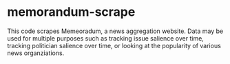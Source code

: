 # memorandum-scrape
This code scrapes Memeoradum, a news aggregation website.  Data may be used for multiple purposes such as tracking issue salience over time,
tracking politician salience over time, or looking at the popularity of various news organziations.
